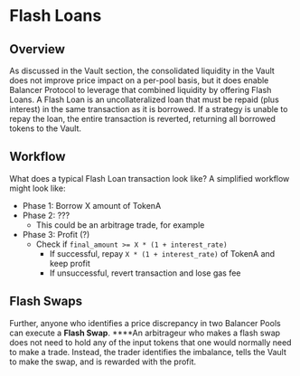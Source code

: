 # Flash Loans

## Overview

As discussed in the Vault section, the consolidated liquidity in the Vault does not improve price impact on a per-pool basis, but it does enable Balancer Protocol to leverage that combined liquidity by offering Flash Loans. A Flash Loan is an uncollateralized loan that must be repaid \(plus interest\) in the same transaction as it is borrowed. If a strategy is unable to repay the loan, the entire transaction is reverted, returning all borrowed tokens to the Vault.

## Workflow

What does a typical Flash Loan transaction look like? A simplified workflow might look like:

* Phase 1: Borrow X amount of TokenA
* Phase 2: ???
  * This could be an arbitrage trade, for example
* Phase 3: Profit \(?\)
  * Check if `final_amount >= X * (1 + interest_rate)`
    * If successful, repay `X * (1 + interest_rate)` of TokenA and keep profit
    * If unsuccessful, revert transaction and lose gas fee

## Flash Swaps

Further, anyone who identifies a price discrepancy in two Balancer Pools can execute a **Flash Swap**. ****An arbitrageur who makes a flash swap does not need to hold any of the input tokens that one would normally need to make a trade. Instead, the trader identifies the imbalance, tells the Vault to make the swap, and is rewarded with the profit.

